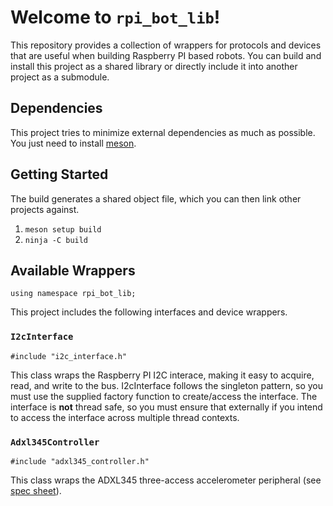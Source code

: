 # Welcome to `rpi_bot_lib`!

This repository provides a collection of wrappers for protocols and devices that are useful when building Raspberry PI based robots. You can build and install this project as a shared library or directly include it into another project as a submodule.

## Dependencies

This project tries to minimize external dependencies as much as possible. You just need to install [meson](https://mesonbuild.com/Quick-guide.html).

## Getting Started

The build generates a shared object file, which you can then link other projects against.

 1. `meson setup build`
 1. `ninja -C build`

## Available Wrappers

`using namespace rpi_bot_lib;`

This project includes the following interfaces and device wrappers.

### `I2cInterface`

`#include "i2c_interface.h"`

This class wraps the Raspberry PI I2C interace, making it easy to acquire, read, and write to the bus. I2cInterface follows the singleton pattern, so you must use the supplied factory function to create/access the interface. The interface is **not** thread safe, so you must ensure that externally if you intend to access the interface across multiple thread contexts.

### `Adxl345Controller`

`#include "adxl345_controller.h"`

This class wraps the ADXL345 three-access accelerometer peripheral (see [spec sheet](docs/adxl345_datasheet.pdf)).

